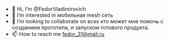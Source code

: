 - 👋 Hi, I’m @FedorVladimirovich
- 👀 I’m interested in мобильная mesh сеть
- 💞️ I’m looking to collaborate on всех кто может мне помочь с созданием прототипа, и запуском готового продукта.
- 📫 How to reach me fedor_31@mail.ru

<!---
FedorVladimirovich/FedorVladimirovich is a ✨ special ✨ repository because its `README.md` (this file) appears on your GitHub profile.
You can click the Preview link to take a look at your changes.
--->
